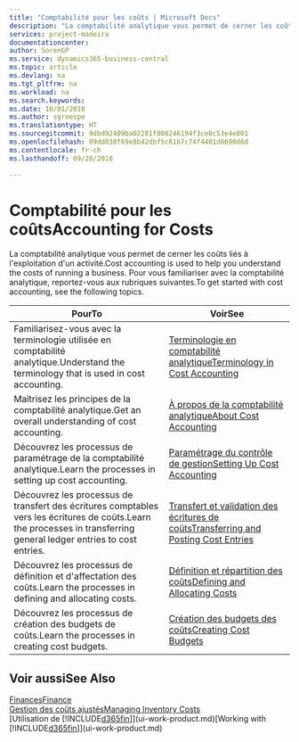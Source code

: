 ```yaml
---
title: "Comptabilité pour les coûts | Microsoft Docs"
description: "La comptabilité analytique vous permet de cerner les coûts liés à l'exploitation d'un activié. Pour vous familiariser avec la comptabilité analytique, reportez-vous aux rubriques suivantes."
services: project-madeira
documentationcenter: 
author: SorenGP
ms.service: dynamics365-business-central
ms.topic: article
ms.devlang: na
ms.tgt_pltfrm: na
ms.workload: na
ms.search.keywords: 
ms.date: 10/01/2018
ms.author: sgroespe
ms.translationtype: HT
ms.sourcegitcommit: 9dbd92409ba02281f008246194f3ce0c53e4e001
ms.openlocfilehash: 09dd038f69e8b42dbf5c81b7c74f4401d8690d6d
ms.contentlocale: fr-ch
ms.lasthandoff: 09/28/2018

---
```

# <a name="accounting-for-costs"></a><span data-ttu-id="00a5e-104">Comptabilité pour les coûts</span><span class="sxs-lookup"><span data-stu-id="00a5e-104">Accounting for Costs</span></span>
<span data-ttu-id="00a5e-105">La comptabilité analytique vous permet de cerner les coûts liés à l'exploitation d'un activité.</span><span class="sxs-lookup"><span data-stu-id="00a5e-105">Cost accounting is used to help you understand the costs of running a business.</span></span> <span data-ttu-id="00a5e-106">Pour vous familiariser avec la comptabilité analytique, reportez-vous aux rubriques suivantes.</span><span class="sxs-lookup"><span data-stu-id="00a5e-106">To get started with cost accounting, see the following topics.</span></span>  

|<span data-ttu-id="00a5e-107">Pour</span><span class="sxs-lookup"><span data-stu-id="00a5e-107">To</span></span>|<span data-ttu-id="00a5e-108">Voir</span><span class="sxs-lookup"><span data-stu-id="00a5e-108">See</span></span>|  
|--------|---------|  
|<span data-ttu-id="00a5e-109">Familiarisez-vous avec la terminologie utilisée en comptabilité analytique.</span><span class="sxs-lookup"><span data-stu-id="00a5e-109">Understand the terminology that is used in cost accounting.</span></span>|[<span data-ttu-id="00a5e-110">Terminologie en comptabilité analytique</span><span class="sxs-lookup"><span data-stu-id="00a5e-110">Terminology in Cost Accounting</span></span>](finance-terminology-in-cost-accounting.md)|  
|<span data-ttu-id="00a5e-111">Maîtrisez les principes de la comptabilité analytique.</span><span class="sxs-lookup"><span data-stu-id="00a5e-111">Get an overall understanding of cost accounting.</span></span>|[<span data-ttu-id="00a5e-112">À propos de la comptabilité analytique</span><span class="sxs-lookup"><span data-stu-id="00a5e-112">About Cost Accounting</span></span>](finance-about-cost-accounting.md)|  
|<span data-ttu-id="00a5e-113">Découvrez les processus de paramétrage de la comptabilité analytique.</span><span class="sxs-lookup"><span data-stu-id="00a5e-113">Learn the processes in setting up cost accounting.</span></span>|[<span data-ttu-id="00a5e-114">Paramétrage du contrôle de gestion</span><span class="sxs-lookup"><span data-stu-id="00a5e-114">Setting Up Cost Accounting</span></span>](finance-set-up-cost-accounting.md)|  
|<span data-ttu-id="00a5e-115">Découvrez les processus de transfert des écritures comptables vers les écritures de coûts.</span><span class="sxs-lookup"><span data-stu-id="00a5e-115">Learn the processes in transferring general ledger entries to cost entries.</span></span>|[<span data-ttu-id="00a5e-116">Transfert et validation des écritures de coûts</span><span class="sxs-lookup"><span data-stu-id="00a5e-116">Transferring and Posting Cost Entries</span></span>](finance-transfer-and-post-cost-entries.md)|  
|<span data-ttu-id="00a5e-117">Découvrez les processus de définition et d'affectation des coûts.</span><span class="sxs-lookup"><span data-stu-id="00a5e-117">Learn the processes in defining and allocating costs.</span></span>|[<span data-ttu-id="00a5e-118">Définition et répartition des coûts</span><span class="sxs-lookup"><span data-stu-id="00a5e-118">Defining and Allocating Costs</span></span>](finance-define-and-allocate-costs.md)|  
|<span data-ttu-id="00a5e-119">Découvrez les processus de création des budgets de coûts.</span><span class="sxs-lookup"><span data-stu-id="00a5e-119">Learn the processes in creating cost budgets.</span></span>|[<span data-ttu-id="00a5e-120">Création des budgets des coûts</span><span class="sxs-lookup"><span data-stu-id="00a5e-120">Creating Cost Budgets</span></span>](finance-create-cost-budgets.md)|  

## <a name="see-also"></a><span data-ttu-id="00a5e-121">Voir aussi</span><span class="sxs-lookup"><span data-stu-id="00a5e-121">See Also</span></span>  
[<span data-ttu-id="00a5e-122">Finances</span><span class="sxs-lookup"><span data-stu-id="00a5e-122">Finance</span></span>](finance.md)  
[<span data-ttu-id="00a5e-123">Gestion des coûts ajustés</span><span class="sxs-lookup"><span data-stu-id="00a5e-123">Managing Inventory Costs</span></span>](finance-manage-inventory-costs.md)  
<span data-ttu-id="00a5e-124">[Utilisation de [!INCLUDE[d365fin](includes/d365fin_md.md)]](ui-work-product.md)</span><span class="sxs-lookup"><span data-stu-id="00a5e-124">[Working with [!INCLUDE[d365fin](includes/d365fin_md.md)]](ui-work-product.md)</span></span>

